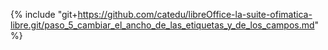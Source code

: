 {% include "git+https://github.com/catedu/libreOffice-la-suite-ofimatica-libre.git/paso_5_cambiar_el_ancho_de_las_etiquetas_y_de_los_campos.md" %}
